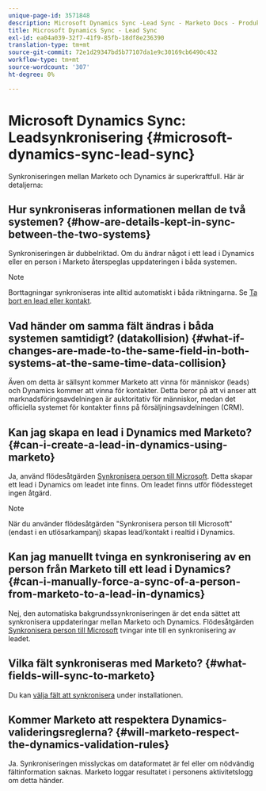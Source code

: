 ```yaml
---
unique-page-id: 3571848
description: Microsoft Dynamics Sync -Lead Sync - Marketo Docs - Produktdokumentation
title: Microsoft Dynamics Sync - Lead Sync
exl-id: ea04a039-32f7-41f9-85fb-18df8e236390
translation-type: tm+mt
source-git-commit: 72e1d29347bd5b77107da1e9c30169cb6490c432
workflow-type: tm+mt
source-wordcount: '307'
ht-degree: 0%

---
```


# Microsoft Dynamics Sync: Leadsynkronisering {#microsoft-dynamics-sync-lead-sync}

Synkroniseringen mellan Marketo och Dynamics är superkraftfull. Här är detaljerna:

## Hur synkroniseras informationen mellan de två systemen? {#how-are-details-kept-in-sync-between-the-two-systems}

Synkroniseringen är dubbelriktad. Om du ändrar något i ett lead i Dynamics eller en person i Marketo återspeglas uppdateringen i båda systemen.

>[!NOTE]
>
>Borttagningar synkroniseras inte alltid automatiskt i båda riktningarna. Se [Ta bort en lead eller kontakt](/help/marketo/product-docs/crm-sync/microsoft-dynamics-sync/deleting-a-lead-or-contact.md).

## Vad händer om samma fält ändras i båda systemen samtidigt? (datakollision) {#what-if-changes-are-made-to-the-same-field-in-both-systems-at-the-same-time-data-collision}

Även om detta är sällsynt kommer Marketo att vinna för människor (leads) och Dynamics kommer att vinna för kontakter. Detta beror på att vi anser att marknadsföringsavdelningen är auktoritativ för människor, medan det officiella systemet för kontakter finns på försäljningsavdelningen (CRM).

## Kan jag skapa en lead i Dynamics med Marketo? {#can-i-create-a-lead-in-dynamics-using-marketo}

Ja, använd flödesåtgärden [Synkronisera person till Microsoft](/help/marketo/product-docs/core-marketo-concepts/smart-campaigns/microsoft-dynamics-flow-actions/sync-person-to-microsoft.md). Detta skapar ett lead i Dynamics om leadet inte finns. Om leadet finns utför flödessteget ingen åtgärd.

>[!NOTE]
>
>När du använder flödesåtgärden &quot;Synkronisera person till Microsoft&quot; (endast i en utlösarkampanj) skapas lead/kontakt i realtid i Dynamics.

## Kan jag manuellt tvinga en synkronisering av en person från Marketo till ett lead i Dynamics? {#can-i-manually-force-a-sync-of-a-person-from-marketo-to-a-lead-in-dynamics}

Nej, den automatiska bakgrundssynkroniseringen är det enda sättet att synkronisera uppdateringar mellan Marketo och Dynamics. Flödesåtgärden [Synkronisera person till Microsoft](/help/marketo/product-docs/core-marketo-concepts/smart-campaigns/microsoft-dynamics-flow-actions/sync-person-to-microsoft.md) tvingar inte till en synkronisering av leadet.

## Vilka fält synkroniseras med Marketo? {#what-fields-will-sync-to-marketo}

Du kan [välja fält att synkronisera](/help/marketo/product-docs/crm-sync/microsoft-dynamics-sync/sync-setup/microsoft-dynamics-365/step-3-of-3-connect.md#select-fields-to-sync) under installationen.

## Kommer Marketo att respektera Dynamics-valideringsreglerna? {#will-marketo-respect-the-dynamics-validation-rules}

Ja. Synkroniseringen misslyckas om dataformatet är fel eller om nödvändig fältinformation saknas. Marketo loggar resultatet i personens aktivitetslogg om detta händer.
